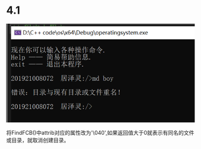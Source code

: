 # 4.1
![](https://github.com/URLinkEVA/image-shack/raw/main/os/1.png)

将FindFCB()中attrib对应的属性改为'\040',如果返回值大于0就表示有同名的文件或目录，就取消创建目录。
